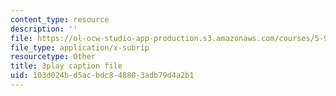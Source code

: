 ```yaml
---
content_type: resource
description: ''
file: https://ol-ocw-studio-app-production.s3.amazonaws.com/courses/5-95j-teaching-college-level-science-and-engineering-fall-2015/103d024bd5acbdc848803adb79d4a2b1_I7_PfCBBcFI.srt
file_type: application/x-subrip
resourcetype: Other
title: 3play caption file
uid: 103d024b-d5ac-bdc8-4880-3adb79d4a2b1
---
```

